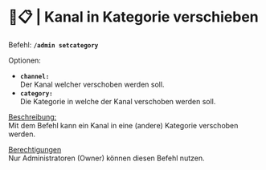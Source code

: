 # 📂📋 | Kanal in Kategorie verschieben

Befehl: **`/admin setcategory`**

Optionen:
- **`channel:`**  
  Der Kanal welcher verschoben werden soll.
- **`category:`**  
  Die Kategorie in welche der Kanal verschoben werden soll.

<u>Beschreibung:</u>  
 Mit dem Befehl kann ein Kanal in eine (andere) Kategorie verschoben werden.

<u>Berechtigungen</u>  
 Nur Administratoren (Owner) können diesen Befehl nutzen.
